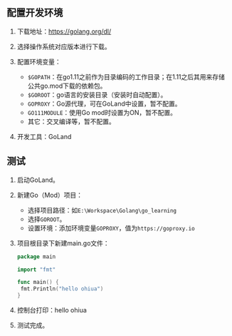 ## 配置开发环境

1. 下载地址：https://golang.org/dl/
2. 选择操作系统对应版本进行下载。
3. 配置环境变量：
   - ```$GOPATH```：在go1.11之前作为目录编码的工作目录；在1.11之后其用来存储公共go.mod下载的依赖包。
   - ```$GOROOT```：go语言的安装目录（安装时自动配置）。
   - ```GOPROXY```：Go源代理，可在GoLand中设置，暂不配置。
   - ```GO111MODULE```：使用Go mod时设置为ON，暂不配置。
   - 其它：交叉编译等，暂不配置。

4. 开发工具：GoLand

## 测试

1. 启动GoLand。
2. 新建Go（Mod）项目：
   - 选择项目路径：如```E:\Workspace\Golang\go_learning```
   - 选择```GOROOT```。
   - 设置环境：添加环境变量```GOPROXY```，值为```https://goproxy.io```

3. 项目根目录下新建main.go文件：

   ```go
   package main
   
   import "fmt"
   
   func main() {
   	fmt.Println("hello ohiua")
   }
   ```

4. 控制台打印：hello ohiua
5. 测试完成。

